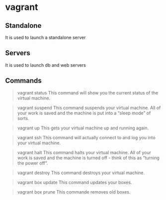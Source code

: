 # vagrant

Standalone
----------

It is used to launch a standalone server

Servers
-------

It is used to launch db and web servers

Commands
--------
  

> vagrant status
      This command will show you the current status of the virtual machine.

   > vagrant suspend
      This command suspends your virtual machine. All of your work is saved and the machine is put into a “sleep mode” of sorts. 

   > vagrant up
This gets your virtual machine up and running again. 

> vagrant ssh
This command will actually connect to and log you into your virtual machine. 

> vagrant halt
This command halts your virtual machine. All of your work is saved and the machine is turned off - think of this as “turning the power off”. 

> vagrant destroy
This command destroys your virtual machine.

> vagrant box update
This command updates your boxes.

> vagrant box prune
This commande removes old boxes.